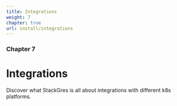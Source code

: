 ```yaml
---
title: Integrations
weight: 7
chapter: true
url: install/integrations
---
```


### Chapter 7

# Integrations

Discover what StackGres is all about integrations with different k8s platforms.
